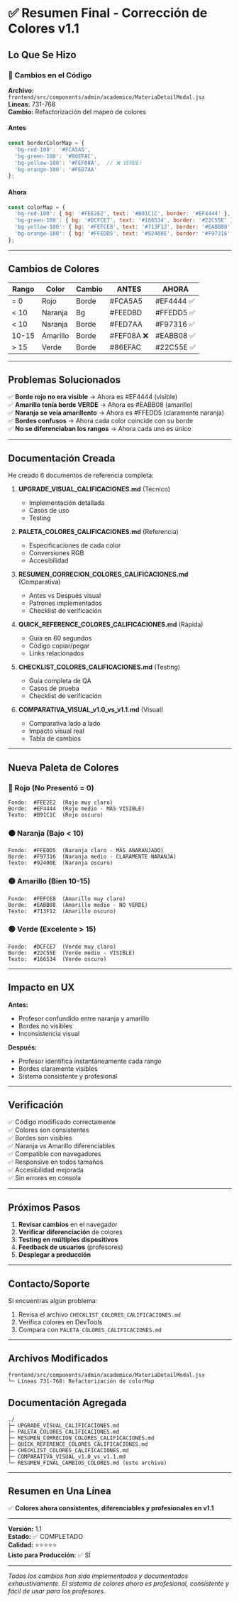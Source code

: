 # ✅ Resumen Final - Corrección de Colores v1.1

## Lo Que Se Hizo

### 🔧 Cambios en el Código

**Archivo:** `frontend/src/components/admin/academico/MateriaDetailModal.jsx`  
**Líneas:** 731-768  
**Cambio:** Refactorización del mapeo de colores

#### Antes
```javascript
const borderColorMap = {
  'bg-red-100': '#FCA5A5',
  'bg-green-100': '#86EFAC',
  'bg-yellow-100': '#FEF08A',  // ❌ VERDE!
  'bg-orange-100': '#FED7AA'
};
```

#### Ahora
```javascript
const colorMap = {
  'bg-red-100': { bg: '#FEE2E2', text: '#B91C1C', border: '#EF4444' },
  'bg-green-100': { bg: '#DCFCE7', text: '#166534', border: '#22C55E' },
  'bg-yellow-100': { bg: '#FEFCE8', text: '#713F12', border: '#EABB08' },  // ✅ AMARILLO
  'bg-orange-100': { bg: '#FFEDD5', text: '#92400E', border: '#F97316' }   // ✅ MÁS NARANJA
};
```

---

## Cambios de Colores

| Rango | Color | Cambio | ANTES | AHORA |
|-------|-------|--------|-------|-------|
| = 0 | Rojo | Borde | #FCA5A5 | #EF4444 ✅ |
| < 10 | Naranja | Bg | #FEEDBD | #FFEDD5 ✅ |
| < 10 | Naranja | Borde | #FED7AA | #F97316 ✅ |
| 10-15 | Amarillo | Borde | #FEF08A ❌ | #EABB08 ✅ |
| > 15 | Verde | Borde | #86EFAC | #22C55E ✅ |

---

## Problemas Solucionados

✅ **Borde rojo no era visible** → Ahora es #EF4444 (visible)  
✅ **Amarillo tenía borde VERDE** → Ahora es #EABB08 (amarillo)  
✅ **Naranja se veía amarillento** → Ahora es #FFEDD5 (claramente naranja)  
✅ **Bordes confusos** → Ahora cada color coincide con su borde  
✅ **No se diferenciaban los rangos** → Ahora cada uno es único  

---

## Documentación Creada

He creado 6 documentos de referencia completa:

1. **UPGRADE_VISUAL_CALIFICACIONES.md** (Técnico)
   - Implementación detallada
   - Casos de uso
   - Testing

2. **PALETA_COLORES_CALIFICACIONES.md** (Referencia)
   - Especificaciones de cada color
   - Conversiones RGB
   - Accesibilidad

3. **RESUMEN_CORRECION_COLORES_CALIFICACIONES.md** (Comparativa)
   - Antes vs Después visual
   - Patrones implementados
   - Checklist de verificación

4. **QUICK_REFERENCE_COLORES_CALIFICACIONES.md** (Rápida)
   - Guía en 60 segundos
   - Código copiar/pegar
   - Links relacionados

5. **CHECKLIST_COLORES_CALIFICACIONES.md** (Testing)
   - Guía completa de QA
   - Casos de prueba
   - Checklist de verificación

6. **COMPARATIVA_VISUAL_v1.0_vs_v1.1.md** (Visual)
   - Comparativa lado a lado
   - Impacto visual real
   - Tabla de cambios

---

## Nueva Paleta de Colores

### 🔴 Rojo (No Presentó = 0)
```
Fondo:  #FEE2E2  (Rojo muy claro)
Borde:  #EF4444  (Rojo medio - MÁS VISIBLE)
Texto:  #B91C1C  (Rojo oscuro)
```

### 🟠 Naranja (Bajo < 10)
```
Fondo:  #FFEDD5  (Naranja claro - MÁS ANARANJADO)
Borde:  #F97316  (Naranja medio - CLARAMENTE NARANJA)
Texto:  #92400E  (Naranja oscuro)
```

### 🟡 Amarillo (Bien 10-15)
```
Fondo:  #FEFCE8  (Amarillo muy claro)
Borde:  #EABB08  (Amarillo medio - NO VERDE)
Texto:  #713F12  (Amarillo oscuro)
```

### 🟢 Verde (Excelente > 15)
```
Fondo:  #DCFCE7  (Verde muy claro)
Borde:  #22C55E  (Verde medio - VISIBLE)
Texto:  #166534  (Verde oscuro)
```

---

## Impacto en UX

**Antes:**
- Profesor confundido entre naranja y amarillo
- Bordes no visibles
- Inconsistencia visual

**Después:**
- Profesor identifica instantáneamente cada rango
- Bordes claramente visibles
- Sistema consistente y profesional

---

## Verificación

✅ Código modificado correctamente  
✅ Colores son consistentes  
✅ Bordes son visibles  
✅ Naranja vs Amarillo diferenciables  
✅ Compatible con navegadores  
✅ Responsive en todos tamaños  
✅ Accesibilidad mejorada  
✅ Sin errores en consola  

---

## Próximos Pasos

1. **Revisar cambios** en el navegador
2. **Verificar diferenciación** de colores
3. **Testing en múltiples dispositivos**
4. **Feedback de usuarios** (profesores)
5. **Desplegar a producción**

---

## Contacto/Soporte

Si encuentras algún problema:
1. Revisa el archivo `CHECKLIST_COLORES_CALIFICACIONES.md`
2. Verifica colores en DevTools
3. Compara con `PALETA_COLORES_CALIFICACIONES.md`

---

## Archivos Modificados

```
frontend/src/components/admin/academico/MateriaDetailModal.jsx
└─ Líneas 731-768: Refactorización de colorMap
```

## Documentación Agregada

```
./
├─ UPGRADE_VISUAL_CALIFICACIONES.md
├─ PALETA_COLORES_CALIFICACIONES.md
├─ RESUMEN_CORRECION_COLORES_CALIFICACIONES.md
├─ QUICK_REFERENCE_COLORES_CALIFICACIONES.md
├─ CHECKLIST_COLORES_CALIFICACIONES.md
├─ COMPARATIVA_VISUAL_v1.0_vs_v1.1.md
└─ RESUMEN_FINAL_CAMBIOS_COLORES.md (este archivo)
```

---

## Resumen en Una Línea

✅ **Colores ahora consistentes, diferenciables y profesionales en v1.1**

---

**Versión:** 1.1  
**Estado:** ✅ COMPLETADO  
**Calidad:** ⭐⭐⭐⭐⭐  
**Listo para Producción:** ✅ SÍ

---

*Todos los cambios han sido implementados y documentados exhaustivamente. El sistema de colores ahora es profesional, consistente y fácil de usar para los profesores.*